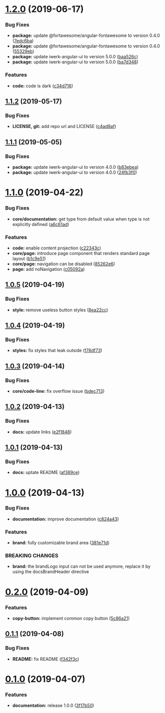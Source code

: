 # [1.2.0](https://github.com/kevinmerckx/ng-documentation/compare/v1.1.2...v1.2.0) (2019-06-17)


### Bug Fixes

* **package:** update @fortawesome/angular-fontawesome to version 0.4.0 ([7edc6ba](https://github.com/kevinmerckx/ng-documentation/commit/7edc6ba))
* **package:** update @fortawesome/angular-fontawesome to version 0.4.0 ([55329eb](https://github.com/kevinmerckx/ng-documentation/commit/55329eb))
* **package:** update iwerk-angular-ui to version 5.0.0 ([baa526c](https://github.com/kevinmerckx/ng-documentation/commit/baa526c))
* **package:** update iwerk-angular-ui to version 5.0.0 ([ba7d348](https://github.com/kevinmerckx/ng-documentation/commit/ba7d348))


### Features

* **code:** code is dark ([c34d716](https://github.com/kevinmerckx/ng-documentation/commit/c34d716))

## [1.1.2](https://github.com/kevinmerckx/ng-documentation/compare/v1.1.1...v1.1.2) (2019-05-17)


### Bug Fixes

* **LICENSE, git:** add repo url and LICENSE ([c4ad8af](https://github.com/kevinmerckx/ng-documentation/commit/c4ad8af))

## [1.1.1](https://github.com/kevinmerckx/ng-documentation/compare/v1.1.0...v1.1.1) (2019-05-05)


### Bug Fixes

* **package:** update iwerk-angular-ui to version 4.0.0 ([b83ebea](https://github.com/kevinmerckx/ng-documentation/commit/b83ebea))
* **package:** update iwerk-angular-ui to version 4.0.0 ([24fb3f0](https://github.com/kevinmerckx/ng-documentation/commit/24fb3f0))

# [1.1.0](https://github.com/kevinmerckx/ng-documentation/compare/v1.0.5...v1.1.0) (2019-04-22)


### Bug Fixes

* **core/documentation:** get type from default value when type is not explicitly defined ([a6c61ad](https://github.com/kevinmerckx/ng-documentation/commit/a6c61ad))


### Features

* **code:** enable content projection ([c22343c](https://github.com/kevinmerckx/ng-documentation/commit/c22343c))
* **core/page:** introduce page component that renders standard page layout ([b1c9e51](https://github.com/kevinmerckx/ng-documentation/commit/b1c9e51))
* **core/page:** navigation can be disabled ([85262e6](https://github.com/kevinmerckx/ng-documentation/commit/85262e6))
* **page:** add noNavigation ([c05092a](https://github.com/kevinmerckx/ng-documentation/commit/c05092a))

## [1.0.5](https://github.com/kevinmerckx/ng-documentation/compare/v1.0.4...v1.0.5) (2019-04-19)


### Bug Fixes

* **style:** remove useless button styles ([8ea22cc](https://github.com/kevinmerckx/ng-documentation/commit/8ea22cc))

## [1.0.4](https://github.com/kevinmerckx/ng-documentation/compare/v1.0.3...v1.0.4) (2019-04-19)


### Bug Fixes

* **styles:** fix styles that leak outside ([f78df73](https://github.com/kevinmerckx/ng-documentation/commit/f78df73))

## [1.0.3](https://github.com/kevinmerckx/ng-documentation/compare/v1.0.2...v1.0.3) (2019-04-14)


### Bug Fixes

* **core/code-line:** fix overflow issue ([bdec713](https://github.com/kevinmerckx/ng-documentation/commit/bdec713))

## [1.0.2](https://github.com/kevinmerckx/ng-documentation/compare/v1.0.1...v1.0.2) (2019-04-13)


### Bug Fixes

* **docs:** update links ([e2f1848](https://github.com/kevinmerckx/ng-documentation/commit/e2f1848))

## [1.0.1](https://github.com/kevinmerckx/ng-documentation/compare/v1.0.0...v1.0.1) (2019-04-13)


### Bug Fixes

* **docs:** uptate README ([af389ce](https://github.com/kevinmerckx/ng-documentation/commit/af389ce))

# [1.0.0](https://github.com/kevinmerckx/ng-documentation/compare/v0.2.0...v1.0.0) (2019-04-13)


### Bug Fixes

* **documentation:** improve documentation ([c824a43](https://github.com/kevinmerckx/ng-documentation/commit/c824a43))


### Features

* **brand:** fully customizable brand area ([381e71d](https://github.com/kevinmerckx/ng-documentation/commit/381e71d))


### BREAKING CHANGES

* **brand:** the brandLogo input can not be used anymore, replace it by using the docsBrandHeader directive

# [0.2.0](https://github.com/kevinmerckx/ng-documentation/compare/v0.1.1...v0.2.0) (2019-04-09)


### Features

* **copy-button:** implement common copy button ([5c86a21](https://github.com/kevinmerckx/ng-documentation/commit/5c86a21))

## [0.1.1](https://github.com/kevinmerckx/ng-documentation/compare/v0.1.0...v0.1.1) (2019-04-08)


### Bug Fixes

* **README:** fix README ([f342f3c](https://github.com/kevinmerckx/ng-documentation/commit/f342f3c))

# [0.1.0](https://github.com/kevinmerckx/ng-documentation/compare/v0.0.1...v0.1.0) (2019-04-07)


### Features

* **documentation:** release 1.0.0 ([3f17b50](https://github.com/kevinmerckx/ng-documentation/commit/3f17b50))
